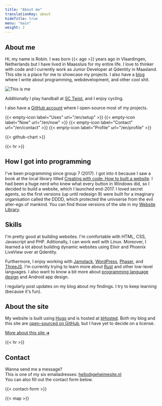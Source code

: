 ```yaml
---
title: "About me"
translationKey: about
hideTitle: true
menu: "main"
weight: 2
---
```


<div class="flex flex-col lg:flex-row items-center">
    <section class="section lg:mr-0">
        <h1>About me</h1>
        <p>
            Hi, my name is Robin. I was born {{< age >}} years ago in Vlaardingen, Netherlands but I have lived in Maassluis for my entire life. I love to thinker with code and I currently work as Junior Developer at Qdentity in Maasland. This site is a place for me to showcase my projects. I also have a <a href="https://blog.geheimesite.nl/en">blog</a> where I write about programming, webdevelopment, and other cool shit.
        </p>
    </section>
    <img class="w-full h-60 mb-5 lg:rotate-1 rounded-xl aspect-square object-cover object-right-top lg:mb-0 lg:h-fit lg:w-1/5" src="/assets/images/me-optimized.webp" alt="This is me">
</div>

Additionally I play handball at [SC Twist](https://www.sctwist.nl), and I enjoy cycling.

I also have a [GitHub account](https://github.com/RobinBoers) where I open-source most of my projects.

<span hidden>Related pages</span> {{< empty-icon label="Uses" url="/en/setup" >}} {{< empty-icon label="Now" url="/en/now" >}} {{< empty-icon label="Contact" url="/en/contact" >}} {{< empty-icon label="Profile" url="/en/profile" >}}

{{< github-chart >}}

{{< hr >}}

## How I got into programming

I've been programming since group 7 (2017). I got into it because I saw a book at the local library titled [Creating with code: How to built a website](https://web.archive.org/web/20220625081814/http://nano-tips.com/). I had been a huge nerd who knew what every button in Windows did, so I decided to build a website, which I launched end-2017. I loved secret agents, so the first versions (up until redesign 9) were built for a imaginary organisation called the DDDD, which protected the univserse from the evil alter-ego of mankind. You can find those versions of the site in my [Website Library](/website/overview).

## Skills

I'm pretty good at building websites. I'm comfortable with HTML, CSS, Javascript and PHP. Aditionally, I can work well with Linux. Moreover, I learned a lot about building dynamic websites using Elixir and Phoenix LiveView over at Qdentity.

Furthermore, I enjoy working with [Jamstack](https://jamstack.org), [WordPress](https://wordpress.org), [Phaser](https://phaser.io), and [ThreeJS](https://threejs.org). I'm currently trying to learn more about [Rust](https://www.rust-lang.org) and other low-level languages. I also want to know a bit more about [programming language design](https://git.geheimesite.nl/grape-lang) and Android app design.

I regularly post updates on my blog about my findings. I try to keep learning (because it's fun).

## About the site

My website is built using [Hugo](https://gohugo.io) and is hosted at [bHosted](https://www.bhosted.nl/?ref=97f4c4a4b13e269e12cfd4f0352ba527). Both my blog and this site are [open-sourced on GitHub](https://github.com/RobinBoers/geheimesite.nl), but I have yet to decide on a license.

[More about this site ➜](/en/colophon)

{{< hr >}}

## Contact

Wanna send me a message?  
This is one of my six emailadresses: <hello@geheimesite.nl>  
You can also fill out the contact form below.

{{< contact-form >}}

{{< map >}}
